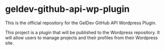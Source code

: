 # geldev-github-api-wp-plugin
This is the official repository for the GelDev GitHub API Wordpress Plugin.

This project is a plugin that will be published to the Wordpress repository.  It will allow users to manage projects and their profiles from their Wordpress site.
